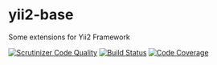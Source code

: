 # yii2-base
Some extensions for Yii2 Framework

[![Scrutinizer Code Quality](https://scrutinizer-ci.com/g/Horat1us/yii2-base/badges/quality-score.png?b=master)](https://scrutinizer-ci.com/g/Horat1us/yii2-base/?branch=master)
[![Build Status](https://scrutinizer-ci.com/g/Horat1us/yii2-base/badges/build.png?b=master)](https://scrutinizer-ci.com/g/Horat1us/yii2-base/build-status/master)
[![Code Coverage](https://scrutinizer-ci.com/g/Horat1us/yii2-base/badges/coverage.png?b=master)](https://scrutinizer-ci.com/g/Horat1us/yii2-base/?branch=master)


